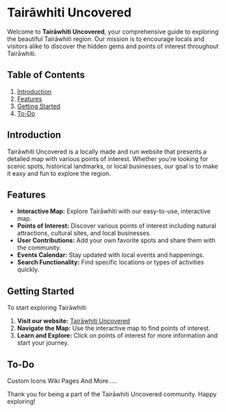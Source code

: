 # Tairāwhiti Uncovered

Welcome to **Tairāwhiti Uncovered**, your comprehensive guide to exploring the beautiful Tairāwhiti region. Our mission is to encourage locals and visitors alike to discover the hidden gems and points of interest throughout Tairāwhiti.

## Table of Contents

1. [Introduction](#introduction)
2. [Features](#features)
3. [Getting Started](#getting-started)
4. [To-Do](#To-Do)

## Introduction

Tairāwhiti Uncovered is a locally made and run website that presents a detailed map with various points of interest. Whether you're looking for scenic spots, historical landmarks, or local businesses, our goal is to make it easy and fun to explore the region.

## Features

- **Interactive Map:** Explore Tairāwhiti with our easy-to-use, interactive map.
- **Points of Interest:** Discover various points of interest including natural attractions, cultural sites, and local businesses.
- **User Contributions:** Add your own favorite spots and share them with the community.
- **Events Calendar:** Stay updated with local events and happenings.
- **Search Functionality:** Find specific locations or types of activities quickly.

## Getting Started

To start exploring Tairāwhiti:

1. **Visit our website:** [Tairāwhiti Uncovered](https://www.tairawhitiuncovered.com)
2. **Navigate the Map:** Use the interactive map to find points of interest.
3. **Learn and Explore:** Click on points of interest for more information and start your journey.

## To-Do

Custom Icons
Wiki Pages
And More.....

Thank you for being a part of the Tairāwhiti Uncovered community. Happy exploring!
